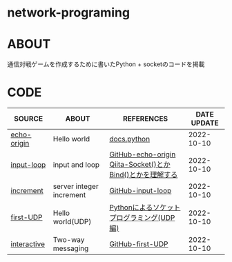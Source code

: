 # network-programing

# ABOUT
通信対戦ゲームを作成するために書いたPython + socketのコードを掲載

# CODE
|SOURCE|ABOUT|REFERENCES|DATE UPDATE|
----|----|----|----
|[echo-origin](socket/echo-origin)|Hello world|[docs.python](https://docs.python.org/ja/3/library/socket.html#example)|2022-10-10|
|[input-loop](socket/input-loop)|input and loop|[GitHub-echo-origin](socket/input-loop)<br>[Qiita-Socket()とかBind()とかを理解する](https://qiita.com/Michinosuke/items/0778a5344bdf81488114)|2022-10-10|
|[increment](socket/increment)|server integer increment|[GitHub-input-loop](socket/input-loop)|2022-10-10|
|[first-UDP](socket/firstUdp)|Hello world(UDP)|[Pythonによるソケットプログラミング(UDP編) ](https://note-tech.com/python_socket_programming_udp/?preview=true)|2022-10-10|
|[interactive](socket/interactive)|Two-way messaging|[GitHub-first-UDP](socket/firstUdp)|2022-10-10|
